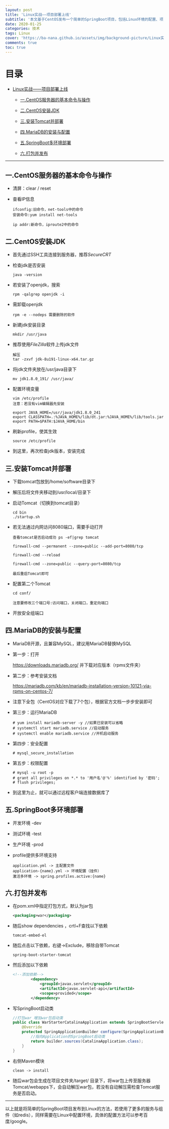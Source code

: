 ```yaml
---
layout: post
title: 'Linux实战——项目部署上线'
subtitle: '本文基于CentOS发布一个简单的SpringBoot项目，包括Linux环境的配置、项目打包的方法。'
date: 2020-01-25
categories: 技术
tags: Linux
cover: 'https://ba-nana.github.io/assets/img/background-picture/Linux实战——项目部署上线.png'
comments: true
toc: true
---
```


# 目录

* [Linux实战——项目部署上线](#linux实战项目部署上线)
  
  * [一.CentOS服务器的基本命令与操作](#一centos服务器的基本命令与操作)
  * [二.CentOS安装JDK](#二centos安装jdk)
  * [三.安装Tomcat并部署](#三安装tomcat并部署)
  * [四.MariaDB的安装与配置](#四mariadb的安装与配置)
  
  * [五.SpringBoot多环境部署](#五springboot多环境部署)
  * [六.打包并发布](#六打包并发布)

------

## 一.CentOS服务器的基本命令与操作

* 清屏：clear / reset

* 查看IP信息

  ~~~ 
  ifconfig:旧命令，net-tools中的命令
  安装命令:yum install net-tools
  
  ip addr:新命令，iproute2中的命令
  ~~~

## 二.CentOS安装JDK

* 首先通过SSH工具连接到服务器，推荐*SecureCRT*

* 检查jdk是否安装

  ~~~ 
  java -version
  ~~~

* 若安装了openjdk，搜索

  ~~~ 
  rpm -qalgrep openjdk -i
  ~~~

* 需卸载openjdk

  ~~~ 
  rpm -e --nodeps 需要删除的软件
  ~~~

* 新建jdk安装目录

  ~~~
  mkdir /usr/java
  ~~~

* 推荐使用*FileZilla*软件上传jdk文件

  ~~~ 
  解压
  tar -zxvf jdk-8u191-linux-x64.tar.gz
  ~~~

* 将jdk文件夹放在/usr/java目录下

  ~~~ 
  mv jdk1.8.0_191/ /usr/java/
  ~~~

* 配置环境变量

  ~~~ 
  vim /etc/profile
  注意：若没有vim编辑器先安装
  
  export JAVA_HOME=/usr/java/jdk1.8.0_241
  export CLASSPATH=.:%JAVA_HOME%/lib/dt.jar:%JAVA_HOME%/lib/tools.jar
  export PATH=$PATH:$JAVA_HOME/bin
  ~~~

* 刷新profile，使其生效

  ~~~ 
  source /etc/profile
  ~~~

* 到这里，再次检查jdk版本，安装完成



## 三.安装Tomcat并部署

* 下载tomcat包放到/home/software目录下

* 解压后将文件夹移动到/usr/local/目录下

* 启动Tomcat（切换到tomcat目录）

  ~~~ 
  cd bin
  ./startup.sh
  ~~~

* 若无法通过内网访问8080端口，需要手动打开

  ~~~
  查看tomcat是否启动成功 ps -ef|grep tomcat
  
  firewall-cmd --permanent --zone=public --add-port=8080/tcp
  
  firewall-cmd --reload
  
  firewall-cmd --zone=public --query-port=8080/tcp
  
  最后重启Tomcat即可
  ~~~

* 配置第二个Tomcat

  ~~~ 
  cd conf/
  
  注意要修改三个端口号:访问端口，关闭端口，重定向端口
  ~~~

* 开放安全组端口

## 四.MariaDB的安装与配置

* MariaDB开源，且兼容MySQL，建议用MariaDB替换MySQL

* 第一步：打开

  https://downloads.mariadb.org/ 并下载对应版本（rpms文件夹）

* 第二步：参考安装文档

  https://mariadb.com/kb/en/mariadb-installation-version-10121-via-rpms-on-centos-7/

* 注意下全包（CentOS对应下载了7个包），根据官方文档一步步安装即可

* 第三步：运行MariaDB

  ~~~
  # yum install mariadb-server -y //如果已安装可以省略
  # systemctl start mariadb.service //启动服务
  # systemctl enable mariadb.service //开机启动服务
  ~~~

* 第四步：安全配置

  ~~~
  #	mysql_secure_installation
  ~~~

* 第五步：权限配置

  ~~~
  # mysql -u root -p
  # grant all privileges on *.* to '用户名'@'%' identified by '密码';
  # flush privileges;
  ~~~

* 到这里为止，就可以通过远程客户端连接数据库了

## 五.SpringBoot多环境部署

* 开发环境 -dev
* 测试环境 -test
* 生产环境 -prod

* profile提供多环境支持

  ~~~ 
  application.yml -> 主配置文件
  application-{name}.yml -> 环境配置（挂件）
  激活多环境 -> spring.profiles.active:{name}
  ~~~

## 六.打包并发布

* 在pom.xml中指定打包方式，默认为jar包

  ~~~ xml
  <packaging>war</packaging>
  ~~~

* 随后show dependencies ，crtl+F查找以下依赖

  ~~~ 
  tomcat-embed-el
  ~~~

* 随后点击以下依赖，右键->Exclude，移除自带Tomcat

  ~~~
  spring-boot-starter-tomcat
  ~~~

* 然后添加以下依赖

  ~~~xml
  <!--添加依赖-->
          <dependency>
              <groupId>javax.servlet</groupId>
              <artifactId>javax.servlet-api</artifactId>
              <scope>provided</scope>
          </dependency>
  ~~~

* 写SpringBoot启动类

  ~~~ java
  //打包war 增加war包启动类
  public class WarStarterCatalinaApplication extends SpringBootServletInitializer {
      @Override
      protected SpringApplicationBuilder configure(SpringApplicationBuilder builder) {
          //指向Application的SpringBoot启动类
          return builder.sources(CatalinaApplication.class);
      }
  }
  ~~~

* 右侧Maven模块

  ~~~
  clean -> install
  ~~~

* 随后war包会生成在项目文件夹/target/ 目录下，将war包上传至服务器Tomcat/webapps下，会自动解压war包，若没有自动解压需检查Tomcat服务是否启动。

------

以上就是将简单的SpringBoot项目发布到Linux的方法，若使用了更多的服务与组件（如redis），同样需要在Linux中配置环境，具体的配置方法可以参考百度/google。

